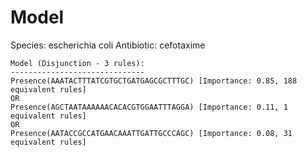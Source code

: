 
# Model

Species: escherichia coli
Antibiotic: cefotaxime

```
Model (Disjunction - 3 rules):
------------------------------
Presence(AAATACTTTATCGTGCTGATGAGCGCTTTGC) [Importance: 0.85, 188 equivalent rules]
OR
Presence(AGCTAATAAAAAACACACGTGGAATTTAGGA) [Importance: 0.11, 1 equivalent rules]
OR
Presence(AATACCGCCATGAACAAATTGATTGCCCAGC) [Importance: 0.08, 31 equivalent rules]

```

